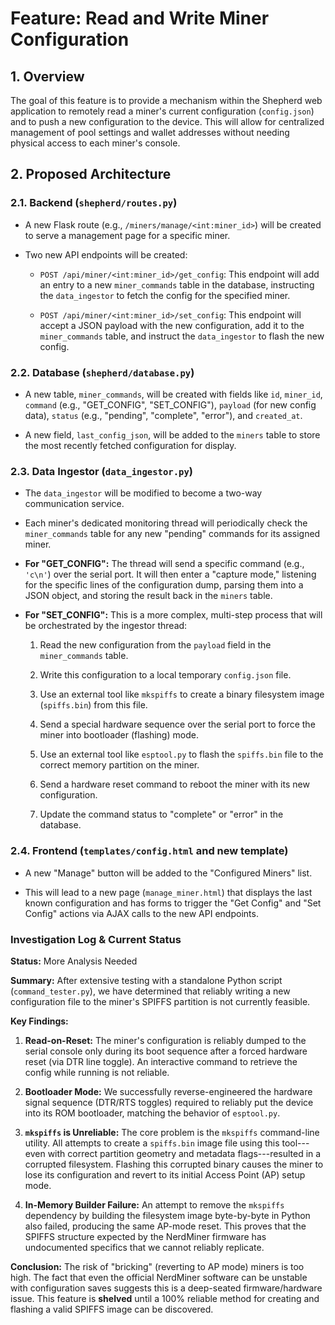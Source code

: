 Feature: Read and Write Miner Configuration
===========================================

1\. Overview
------------

The goal of this feature is to provide a mechanism within the Shepherd web application to remotely read a miner's current configuration (`config.json`) and to push a new configuration to the device. This will allow for centralized management of pool settings and wallet addresses without needing physical access to each miner's console.

2\. Proposed Architecture
-------------------------

### 2.1. Backend (`shepherd/routes.py`)

-   A new Flask route (e.g., `/miners/manage/<int:miner_id>`) will be created to serve a management page for a specific miner.

-   Two new API endpoints will be created:

    -   `POST /api/miner/<int:miner_id>/get_config`: This endpoint will add an entry to a new `miner_commands` table in the database, instructing the `data_ingestor` to fetch the config for the specified miner.

    -   `POST /api/miner/<int:miner_id>/set_config`: This endpoint will accept a JSON payload with the new configuration, add it to the `miner_commands` table, and instruct the `data_ingestor` to flash the new config.

### 2.2. Database (`shepherd/database.py`)

-   A new table, `miner_commands`, will be created with fields like `id`, `miner_id`, `command` (e.g., "GET_CONFIG", "SET_CONFIG"), `payload` (for new config data), `status` (e.g., "pending", "complete", "error"), and `created_at`.

-   A new field, `last_config_json`, will be added to the `miners` table to store the most recently fetched configuration for display.

### 2.3. Data Ingestor (`data_ingestor.py`)

-   The `data_ingestor` will be modified to become a two-way communication service.

-   Each miner's dedicated monitoring thread will periodically check the `miner_commands` table for any new "pending" commands for its assigned miner.

-   **For "GET_CONFIG":** The thread will send a specific command (e.g., `'c\n'`) over the serial port. It will then enter a "capture mode," listening for the specific lines of the configuration dump, parsing them into a JSON object, and storing the result back in the `miners` table.

-   **For "SET_CONFIG":** This is a more complex, multi-step process that will be orchestrated by the ingestor thread:

    1.  Read the new configuration from the `payload` field in the `miner_commands` table.

    2.  Write this configuration to a local temporary `config.json` file.

    3.  Use an external tool like `mkspiffs` to create a binary filesystem image (`spiffs.bin`) from this file.

    4.  Send a special hardware sequence over the serial port to force the miner into bootloader (flashing) mode.

    5.  Use an external tool like `esptool.py` to flash the `spiffs.bin` file to the correct memory partition on the miner.

    6.  Send a hardware reset command to reboot the miner with its new configuration.

    7.  Update the command status to "complete" or "error" in the database.

### 2.4. Frontend (`templates/config.html` and new template)

-   A new "Manage" button will be added to the "Configured Miners" list.

-   This will lead to a new page (`manage_miner.html`) that displays the last known configuration and has forms to trigger the "Get Config" and "Set Config" actions via AJAX calls to the new API endpoints.

### Investigation Log & Current Status

**Status:** More Analysis Needed

**Summary:** After extensive testing with a standalone Python script (`command_tester.py`), we have determined that reliably writing a new configuration file to the miner's SPIFFS partition is not currently feasible.

**Key Findings:**

1.  **Read-on-Reset:** The miner's configuration is reliably dumped to the serial console only during its boot sequence after a forced hardware reset (via DTR line toggle). An interactive command to retrieve the config while running is not reliable.

2.  **Bootloader Mode:** We successfully reverse-engineered the hardware signal sequence (DTR/RTS toggles) required to reliably put the device into its ROM bootloader, matching the behavior of `esptool.py`.

3.  **`mkspiffs` is Unreliable:** The core problem is the `mkspiffs` command-line utility. All attempts to create a `spiffs.bin` image file using this tool---even with correct partition geometry and metadata flags---resulted in a corrupted filesystem. Flashing this corrupted binary causes the miner to lose its configuration and revert to its initial Access Point (AP) setup mode.

4.  **In-Memory Builder Failure:** An attempt to remove the `mkspiffs` dependency by building the filesystem image byte-by-byte in Python also failed, producing the same AP-mode reset. This proves that the SPIFFS structure expected by the NerdMiner firmware has undocumented specifics that we cannot reliably replicate.

**Conclusion:** The risk of "bricking" (reverting to AP mode) miners is too high. The fact that even the official NerdMiner software can be unstable with configuration saves suggests this is a deep-seated firmware/hardware issue. This feature is **shelved** until a 100% reliable method for creating and flashing a valid SPIFFS image can be discovered.